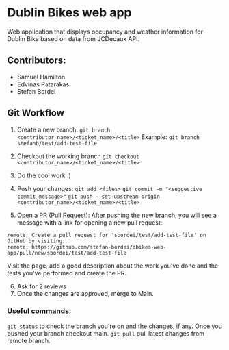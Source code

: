 # Dublin Bikes web app
Web application that displays occupancy and weather information for Dublin Bike based on data from JCDecaux API.

## Contributors:

- Samuel Hamilton
- Edvinas Patarakas
- Stefan Bordei

## Git Workflow

1. Create a new branch:
`git branch <contributor_name>/<ticket_name>/<title>`
Example: `git branch stefanb/test/add-test-file`

2. Checkout the working branch
`git checkout <contributor_name>/<ticket_name>/<title>`

3. Do the cool work :)
4. Push your changes:
`git add <files>`
`git commit -m "<suggestive commit message>"`
`git push --set-upstream origin <contributor_name>/<ticket_name>/<title>`
5. Open a PR (Pull Request):
After pushing the new branch, you will see a message with a link for opening a new pull request:
```
remote: Create a pull request for 'sbordei/test/add-test-file' on GitHub by visiting:  
remote: https://github.com/stefan-bordei/dbikes-web-app/pull/new/sbordei/test/add-test-file
```
Visit the page, add a good description about the work you've done and the tests you've performed and create the PR.

6. Ask for 2 reviews
7. Once the changes are approved, merge to Main.

### Useful commands:
`git status` to check the branch you're on and the changes, if any.
Once you pushed your branch checkout main.
`git pull` pull latest changes from remote branch.
